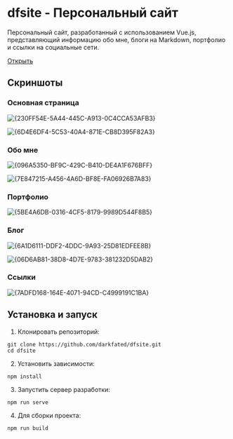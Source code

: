 # dfsite - Персональный сайт

Персональный сайт, разработанный с использованием Vue.js, представляющий информацию обо мне, блоги на Markdown, портфолио и ссылки на социальные сети.

[Открыть](https://darkfated.github.io/dfsite/)

## Скриншоты
### Основная страница
![{230FF54E-5A44-445C-A913-0C4CCA53AFB3}](https://github.com/user-attachments/assets/417724d8-eac1-4a7a-acbf-1ef3b848e811)

![{6D4E6DF4-5C53-40A4-871E-CB8D395F82A3}](https://github.com/user-attachments/assets/6b8654e5-8c21-4a80-9adb-71c6ead2cd7f)
### Обо мне
![{096A5350-BF9C-429C-B410-DE4A1F676BFF}](https://github.com/user-attachments/assets/5d31f33a-4f75-48d9-8a80-25f39b37e0cf)

![{7E847215-A456-4A6D-BF8E-FA06926B7A83}](https://github.com/user-attachments/assets/aeb50743-79f4-4a5e-a2c6-104affa9574d)
### Портфолио
![{5BE4A6DB-0316-4CF5-8179-9989D544F8B5}](https://github.com/user-attachments/assets/d0aa1942-d417-4261-aa45-928d384cf587)
### Блог
![{6A1D6111-DDF2-4DDC-9A93-25D81EDFEE8B}](https://github.com/user-attachments/assets/3cb900ea-5754-4bf4-a2d1-b502eb2e653f)

![{06D6AB81-38D8-4D7E-9783-381232D5DAB2}](https://github.com/user-attachments/assets/eedb7e8a-f69a-4adb-b1d1-6899aa205ba2)
### Ссылки
![{7ADFD168-164E-4071-94CD-C4999191C1BA}](https://github.com/user-attachments/assets/92f08eeb-dec3-46e6-aea5-78e0db2f7e19)

## Установка и запуск

1. Клонировать репозиторий:

```
git clone https://github.com/darkfated/dfsite.git
cd dfsite
```

2. Установить зависимости:

```
npm install
```

3. Запустить сервер разработки:

```
npm run serve
```

4. Для сборки проекта:

```
npm run build
```
